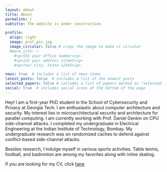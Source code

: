```yaml
---
layout: about
title: About
permalink: /
subtitle: The website is under construction

profile:
  align: right
  image: prof_pic.jpg
  image_circular: false # crops the image to make it circular
  #more_info: >
    #<p>555 your office number</p>
    #<p>123 your address street</p>
    #<p>Your City, State 12345</p>

news: true  # includes a list of news items
latest_posts: false  # includes a list of the newest posts
selected_papers: false # includes a list of papers marked as "selected={true}"
social: true  # includes social icons at the bottom of the page
---
```


Hey! I am a first-year PhD student in the School of Cybersecurity and Privacy at Georgia Tech. I am enthusiastic about computer architecture and security. My interest lies in microarchitectural security and architecture for parallel computing. I am currently working with Prof. Daniel Genkin on CPU side-channel attacks. 
I completed my undergraduate in Electrical Engineering at the Indian Institute of Technology, Bombay. My undergraduate research was on randomized caches to defend against conflict-based side-channel attacks.


Besides research, I indulge myself in various sports activities. Table tennis, football, and badminton are among my favorites along with inline skating. 

If you are looking for my CV, click [here](https://navneet-13.github.io/assets/pdf/curriculum_vitae.pdf)



